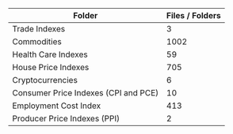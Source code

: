 | Folder                               |   Files / Folders |
|--------------------------------------|-------------------|
| Trade Indexes                        |                 3 |
| Commodities                          |              1002 |
| Health Care Indexes                  |                59 |
| House Price Indexes                  |               705 |
| Cryptocurrencies                     |                 6 |
| Consumer Price Indexes (CPI and PCE) |                10 |
| Employment Cost Index                |               413 |
| Producer Price Indexes (PPI)         |                 2 |